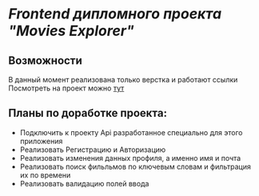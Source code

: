 ***Frontend дипломного проекта "Movies Explorer"***
===================================================

## Возможности <br>
В данный момент реализована только верстка и работают ссылки<br>
Посмотреть на проект можно [тут](https://searchfilms.nomoredomains.rocks)  

## Планы по доработке проекта:<br>
 * Подключить к проекту Api разработанное специально для этого приложения<br>
 * Реализовать Регистрацию и Авторизацию<br>
 * Реализовать изменения данных профиля, а именно имя и почта<br>
 * Реализовать поиск фильльмов по ключевым словам и фильтрация их по времени<br>
 * Реализовать валидацию полей ввода<br>

